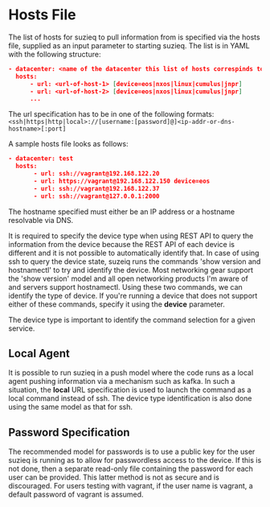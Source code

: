 # Hosts File #

The list of hosts for suzieq to pull information from is specified via the hosts file, supplied as an input parameter to starting suzieq. The list is in YAML with the following structure:

``` json
- datacenter: <name of the datacenter this list of hosts correspinds to>
  hosts:
	  - url: <url-of-host-1> [device=eos|nxos|linux|cumulus|jnpr]
	  - url: <url-of-host-2> [device=eos|nxos|linux|cumulus|jnpr]
	  ...
```

The url specification has to be in one of the following formats:
``<ssh|https|http|local>://[username:[password]@]<ip-addr-or-dns-hostname>[:port]``

A sample hosts file looks as follows:
``` json
- datacenter: test
  hosts:
       - url: ssh://vagrant@192.168.122.20
	   - url: https://vagrant@192.168.122.150 device=eos
	   - url: ssh://vagrant@192.168.122.37
	   - url: ssh://vagrant@127.0.0.1:2000
```
The hostname specified must either be an IP address or a hostname resolvable via DNS. 

It is required to specify the device type when using REST API to query the information from the device because the REST API of each device is different and it is not possible to automatically identify that. In case of using ssh to query the device state, suzeiq runs the commands 'show version and hostnamectl' to try and identify the device. Most networking gear support the 'show version' model and all open networking products I'm aware of and servers support hostnamectl. Using these two commands, we can identify the type of device. If you're running a device that does not support either of these commands, specify it using the **device** parameter.

The device type is important to identify the command selection for a given service. 

## Local Agent ##

It is possible to run suzieq in a push model where the code runs as a local agent pushing information via a mechanism such as kafka. In such a situation, the **local** URL specification is used to launch the command as a local command instead of ssh. The device type identification is also done using the same model as that for ssh.

## Password Specification ##

The recommended model for passwords is to use a public key for the user suzieq is running as to allow for passwordless access to the device. If this is not done, then a separate read-only file containing the password for each user can be provided. This latter method is not as secure and is discouraged. For users testing with vagrant, if the user name is vagrant, a default password of vagrant is assumed.
